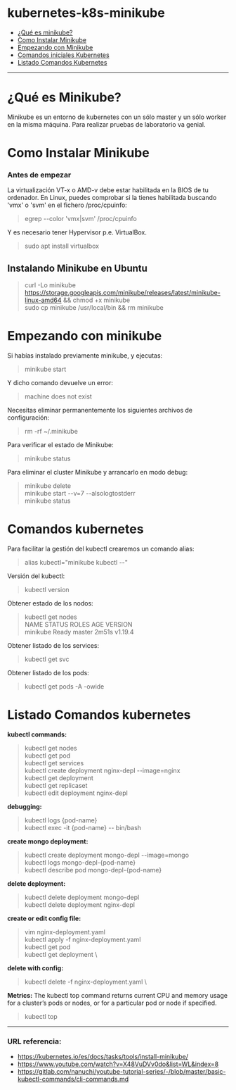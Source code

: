 # kubernetes-k8s-minikube

- [¿Qué es minikube?](#que-es-minikube)
- [Como Instalar Minikube](#como-instalar-minikube)
- [Empezando con Minikube](#empezando-con-minikube)
- [Comandos iniciales Kubernetes](#comandos-kubernetes)
- [Listado Comandos Kubernetes](#listado-comandos-kubernetes)

***

# ¿Qué es Minikube?

Minikube es un entorno de kubernetes con un sólo master y un sólo worker en la misma máquina. Para realizar pruebas de laboratorio va genial.

# Como Instalar Minikube

### Antes de empezar 

La virtualización VT-x o AMD-v debe estar habilitada en la BIOS de tu ordenador. En Linux, puedes comprobar si la tienes habilitada buscando 'vmx' o 'svm' en el fichero /proc/cpuinfo:
> egrep --color 'vmx|svm' /proc/cpuinfo

Y es necesario tener Hypervisor p.e. VirtualBox.  
> sudo apt install virtualbox

## Instalando Minikube en Ubuntu

> curl -Lo minikube https://storage.googleapis.com/minikube/releases/latest/minikube-linux-amd64 && chmod +x minikube \
> sudo cp minikube /usr/local/bin && rm minikube

# Empezando con minikube

Si habías instalado previamente minikube, y ejecutas:
> minikube start

Y dicho comando devuelve un error:
> machine does not exist

Necesitas eliminar permanentemente los siguientes archivos de configuración:
> rm -rf ~/.minikube

Para verificar el estado de Minikube:
> minikube status

Para eliminar el cluster Minikube y arrancarlo en modo debug:
> minikube delete \
> minikube start --v=7 --alsologtostderr \
> minikube status

# Comandos kubernetes

Para facilitar la gestión del kubectl crearemos un comando alias:
> alias kubectl="minikube kubectl --"

Versión del kubectl:
> kubectl version

Obtener estado de los nodos:
> kubectl get nodes \
> NAME       STATUS   ROLES    AGE     VERSION \
> minikube   Ready    master   2m51s   v1.19.4

Obtener listado de los services:
> kubectl get svc

Obtener listado de los pods:
> kubectl get pods -A -owide

# Listado Comandos kubernetes

**kubectl commands:**
> kubectl get nodes \
> kubectl get pod \
> kubectl get services \
> kubectl create deployment nginx-depl --image=nginx \
> kubectl get deployment \
> kubectl get replicaset \
> kubectl edit deployment nginx-depl 

**debugging:**
> kubectl logs {pod-name} \
> kubectl exec -it {pod-name} -- bin/bash

**create mongo deployment:**
> kubectl create deployment mongo-depl --image=mongo \
> kubectl logs mongo-depl-{pod-name} \
> kubectl describe pod mongo-depl-{pod-name}

**delete deployment:**
> kubectl delete deployment mongo-depl \
> kubectl delete deployment nginx-depl

**create or edit config file:**
> vim nginx-deployment.yaml \
> kubectl apply -f nginx-deployment.yaml \
> kubectl get pod \
> kubectl get deployment \

**delete with config:**
> kubectl delete -f nginx-deployment.yaml \

**Metrics:** The kubectl top command returns current CPU and memory usage for a cluster’s pods or nodes, or for a particular pod or node if specified.
> kubectl top 

***

### URL referencia: 

- <https://kubernetes.io/es/docs/tasks/tools/install-minikube/>
- <https://www.youtube.com/watch?v=X48VuDVv0do&list=WL&index=8>
- <https://gitlab.com/nanuchi/youtube-tutorial-series/-/blob/master/basic-kubectl-commands/cli-commands.md>

